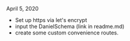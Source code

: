 April 5, 2020
* Set up https via let's encrypt
* input the DanielSchema (link in readme.md)
* create some custom convenience routes.
